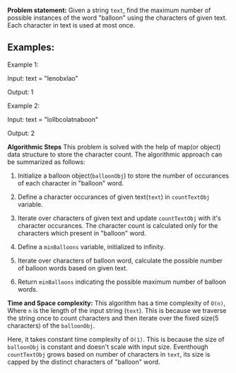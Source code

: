 **Problem statement:**
Given a string `text`, find the maximum number of possible instances of the word "balloon" using the characters of given text. Each character in text is used at most once.

## Examples:
Example 1:

Input: text = "lenobxlao"

Output: 1


Example 2: 

Input: text = "lollbcolatnaboon"

Output: 2


**Algorithmic Steps**
This problem is solved with the help of map(or object) data structure to store the character count. The algorithmic approach can be summarized as follows: 

1. Initialize a balloon object(`balloonObj`) to store the number of occurances of each character in "balloon" word.
    
2. Define a character occurances of given text(`text`) in `countTextObj` variable.
   
3. Iterate over characters of given text and update `countTextObj` with it's character occurances. The character count is calculated only for the characters which present in "balloon" word. 
   
4. Define a `minBalloons` variable, initialized to infinity.

5. Iterate over characters of balloon word, calculate the possible number of balloon words based on given text.
   
6. Return `minBalloons` indicating the possible maximum number of balloon words.
   

**Time and Space complexity:**
This algorithm has a time complexity of `O(n)`, Where `n` is the length of the input string (`text`). This is because we traverse the string once to count characters and then iterate over the fixed size(5 characters) of the `balloonObj`.

Here, it takes constant time complexity of `O(1)`. This is because the size of `balloonObj` is constant and doesn't scale with input size. Eventhough `countTextObj` grows based on number of characters in `text`, its size is capped by the distinct characters of "balloon" word.
